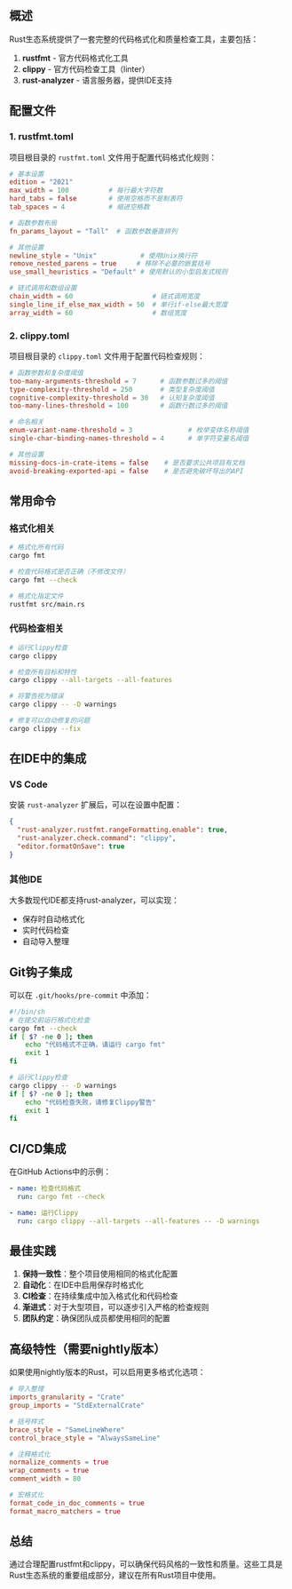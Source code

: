 ## 概述

Rust生态系统提供了一套完整的代码格式化和质量检查工具，主要包括：

1. **rustfmt** - 官方代码格式化工具
2. **clippy** - 官方代码检查工具（linter）
3. **rust-analyzer** - 语言服务器，提供IDE支持

## 配置文件

### 1. rustfmt.toml

项目根目录的 `rustfmt.toml` 文件用于配置代码格式化规则：

```toml
# 基本设置
edition = "2021"
max_width = 100          # 每行最大字符数
hard_tabs = false        # 使用空格而不是制表符
tab_spaces = 4           # 缩进空格数

# 函数参数布局
fn_params_layout = "Tall"  # 函数参数垂直排列

# 其他设置
newline_style = "Unix"           # 使用Unix换行符
remove_nested_parens = true     # 移除不必要的嵌套括号
use_small_heuristics = "Default" # 使用默认的小型启发式规则

# 链式调用和数组设置
chain_width = 60                    # 链式调用宽度
single_line_if_else_max_width = 50  # 单行if-else最大宽度
array_width = 60                    # 数组宽度
```

### 2. clippy.toml

项目根目录的 `clippy.toml` 文件用于配置代码检查规则：

```toml
# 函数参数和复杂度阈值
too-many-arguments-threshold = 7      # 函数参数过多的阈值
type-complexity-threshold = 250       # 类型复杂度阈值
cognitive-complexity-threshold = 30   # 认知复杂度阈值
too-many-lines-threshold = 100        # 函数行数过多的阈值

# 命名相关
enum-variant-name-threshold = 3              # 枚举变体名称阈值
single-char-binding-names-threshold = 4      # 单字符变量名阈值

# 其他设置
missing-docs-in-crate-items = false    # 是否要求公共项目有文档
avoid-breaking-exported-api = false    # 是否避免破坏导出的API
```

## 常用命令

### 格式化相关

```bash
# 格式化所有代码
cargo fmt

# 检查代码格式是否正确（不修改文件）
cargo fmt --check

# 格式化指定文件
rustfmt src/main.rs
```

### 代码检查相关

```bash
# 运行Clippy检查
cargo clippy

# 检查所有目标和特性
cargo clippy --all-targets --all-features

# 将警告视为错误
cargo clippy -- -D warnings

# 修复可以自动修复的问题
cargo clippy --fix
```

## 在IDE中的集成

### VS Code

安装 `rust-analyzer` 扩展后，可以在设置中配置：

```json
{
  "rust-analyzer.rustfmt.rangeFormatting.enable": true,
  "rust-analyzer.check.command": "clippy",
  "editor.formatOnSave": true
}
```

### 其他IDE

大多数现代IDE都支持rust-analyzer，可以实现：
- 保存时自动格式化
- 实时代码检查
- 自动导入整理

## Git钩子集成

可以在 `.git/hooks/pre-commit` 中添加：

```bash
#!/bin/sh
# 在提交前运行格式化检查
cargo fmt --check
if [ $? -ne 0 ]; then
    echo "代码格式不正确，请运行 cargo fmt"
    exit 1
fi

# 运行Clippy检查
cargo clippy -- -D warnings
if [ $? -ne 0 ]; then
    echo "代码检查失败，请修复Clippy警告"
    exit 1
fi
```

## CI/CD集成

在GitHub Actions中的示例：

```yaml
- name: 检查代码格式
  run: cargo fmt --check

- name: 运行Clippy
  run: cargo clippy --all-targets --all-features -- -D warnings
```

## 最佳实践

1. **保持一致性**：整个项目使用相同的格式化配置
2. **自动化**：在IDE中启用保存时格式化
3. **CI检查**：在持续集成中加入格式化和代码检查
4. **渐进式**：对于大型项目，可以逐步引入严格的检查规则
5. **团队约定**：确保团队成员都使用相同的配置

## 高级特性（需要nightly版本）

如果使用nightly版本的Rust，可以启用更多格式化选项：

```toml
# 导入整理
imports_granularity = "Crate"
group_imports = "StdExternalCrate"

# 括号样式
brace_style = "SameLineWhere"
control_brace_style = "AlwaysSameLine"

# 注释格式化
normalize_comments = true
wrap_comments = true
comment_width = 80

# 宏格式化
format_code_in_doc_comments = true
format_macro_matchers = true
```

## 总结

通过合理配置rustfmt和clippy，可以确保代码风格的一致性和质量。这些工具是Rust生态系统的重要组成部分，建议在所有Rust项目中使用。
